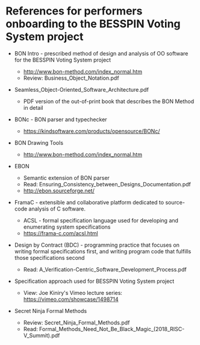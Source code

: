 # References for performers onboarding to the BESSPIN Voting System project

* BON Intro - prescribed method of design and analysis of OO software for the BESSPIN Voting System project
   * http://www.bon-method.com/index_normal.htm
   * Review: Business_Object_Notation.pdf

* Seamless_Object-Oriented_Software_Architecture.pdf
   * PDF version of the out-of-print book that describes the BON Method in detail

* BONc - BON parser and typechecker
   * https://kindsoftware.com/products/opensource/BONc/

* BON Drawing Tools
   * http://www.bon-method.com/index_normal.htm

* EBON
   * Semantic extension of BON parser
   * Read: Ensuring_Consistency_between_Designs_Documentation.pdf
   * http://ebon.sourceforge.net/

* FramaC - extensible and collaborative platform dedicated to source-code analysis of C software.
   * ACSL - formal specification language used for developing and enumerating system specifications
   * https://frama-c.com/acsl.html

* Design by Contract (BDC) - programming practice that focuses on writing formal specifications first, and writing program code that fulfills those specifications second
   * Read: A_Verification-Centric_Software_Development_Process.pdf

* Specification approach used for BESSPIN Voting System project
   * View: Joe Kiniry's Vimeo lecture series: https://vimeo.com/showcase/1498714

* Secret Ninja Formal Methods
   * Review: Secret_Ninja_Formal_Methods.pdf
   * Read: Formal_Methods_Need_Not_Be_Black_Magic_(2018_RISC-V_Summit).pdf